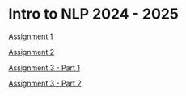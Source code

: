 # Intro to NLP 2024 - 2025

[Assignment 1](ass1)

[Assignment 2](ass2)

[Assignment 3 - Part 1](ass3)

[Assignment 3 - Part 2](ass3/part2)

